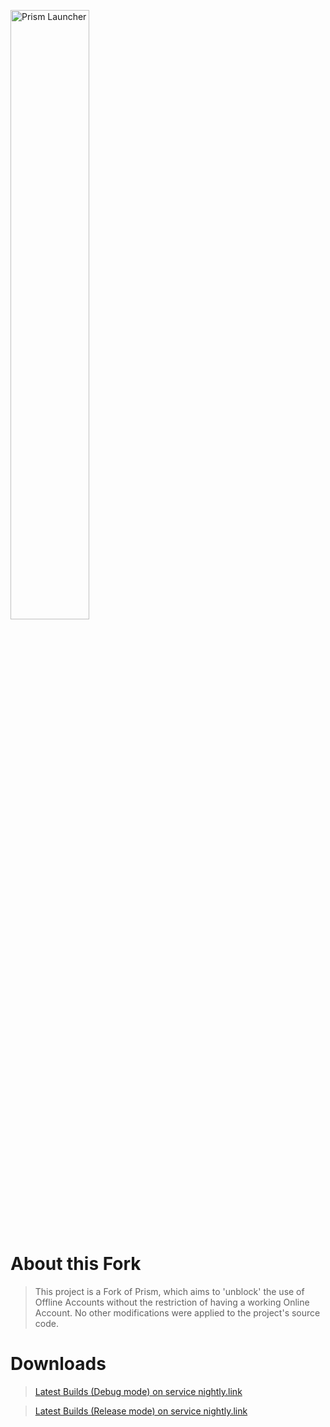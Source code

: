 <p align="left">
<picture>
  <source media="(prefers-color-scheme: dark)" srcset="/program_info/org.prismlauncher.PrismLauncher.logo-darkmode.svg">
  <source media="(prefers-color-scheme: light)" srcset="/program_info/org.prismlauncher.PrismLauncher.logo.svg">
  <img alt="Prism Launcher" src="/program_info/org.prismlauncher.PrismLauncher.logo.svg" width="50%">
</picture>
</p>

# About this Fork

> This project is a Fork of Prism, which aims to 'unblock' the use of Offline Accounts without the restriction of having a working Online Account. No other modifications were applied to the project's source code.

# Downloads

> [Latest Builds (Debug mode) on service nightly.link](https://nightly.link/Diegiwg/PrismLauncher-Cracked/workflows/trigger_builds/develop)

> [Latest Builds (Release mode) on service nightly.link](https://nightly.link/Diegiwg/PrismLauncher-Cracked/workflows/trigger_release/develop)
